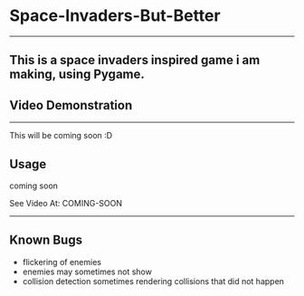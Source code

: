 # Space-Invaders-But-Better

---

## This is a space invaders inspired game i am making, using Pygame.

## Video Demonstration

---

This will be coming soon :D

## Usage

coming soon

See Video At: COMING-SOON

---

## Known Bugs

- flickering of enemies
- enemies may sometimes not show
- collision detection sometimes rendering collisions that did not happen
